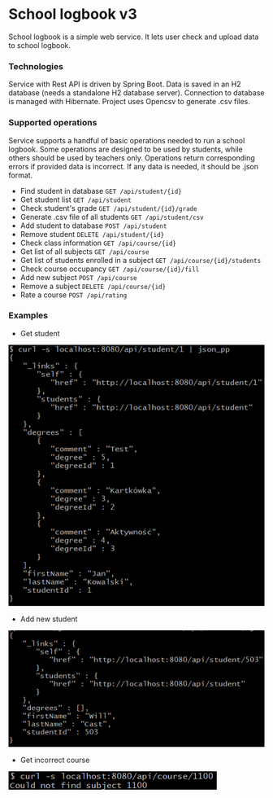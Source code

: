 # School logbook v3
School logbook is a simple web service. It lets user check and upload data to school logbook.

### Technologies
Service with Rest API is driven by Spring Boot.
Data is saved in an H2 database (needs a standalone H2 database server).
Connection to database is managed with Hibernate.
Project uses Opencsv to generate .csv files.

### Supported operations
Service supports a handful of basic operations needed to run a school logbook.
Some operations are designed to be used by students, while others should be used by teachers only.
Operations return corresponding errors if provided data is incorrect.
If any data is needed, it should be .json format.

* Find student in database ```GET /api/student/{id}```
* Get student list ```GET /api/student```
* Check student's grade ```GET /api/student/{id}/grade```
* Generate .csv file of all students ```GET /api/student/csv```
* Add student to database ```POST /api/student```
* Remove student ```DELETE /api/student/{id}```
* Check class information ```GET /api/course/{id}```
* Get list of all subjects ```GET /api/course```
* Get list of students enrolled in a subject ```GET /api/course/{id}/students```
* Check course occupancy ```GET /api/course/{id}/fill```
* Add new subject ```POST /api/course```
* Remove a subject ```DELETE /api/course/{id}```
* Rate a course ```POST /api/rating```

### Examples
* Get student

![get_student.png](get_student.png)

* Add new student

![add_student.png](add_student.png)

* Get incorrect course

![add_course.png](add_course.png) 
